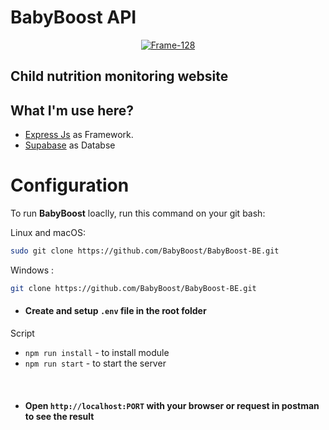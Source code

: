 # BabyBoost API

<p align="center">
    <a href="https://ibb.co/Lpjp9DV"><img src="https://i.ibb.co/NYDYWgc/Frame-128.png" alt="Frame-128" border="0"></a>
</p>

## Child nutrition monitoring website

## What I'm use here?

- [Express Js](https://expressjs.com/) as Framework.
- [Supabase](https://supabase.com/) as Databse

# Configuration

To run **BabyBoost** loaclly, run this command on your git bash:

Linux and macOS:

```bash
sudo git clone https://github.com/BabyBoost/BabyBoost-BE.git
```

Windows :

```bash
git clone https://github.com/BabyBoost/BabyBoost-BE.git
```

- #### Create and setup `.env` file in the root folder

Script
- `npm run install` - to install module
- `npm run start` - to start the server
<br>

- #### Open `http://localhost:PORT` with your browser or request in postman to see the result
